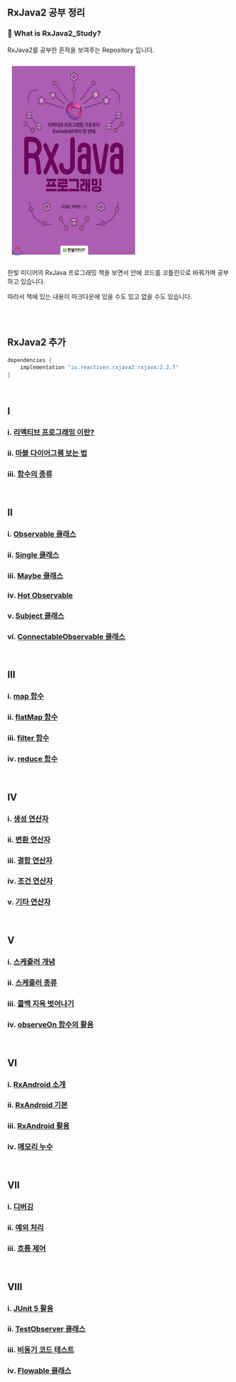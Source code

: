 ## RxJava2 공부 정리

### 🤔 What is RxJava2_Study?

RxJava2를 공부한 흔적을 보여주는 Repository 입니다.



<img src="https://github.com/Im-Tae/RxJava2_Study/blob/master/image/rxjavaProgrammingBookImage.jpg?raw=true" width = "300" height = "450"  />

한빛 미디어의 RxJava 프로그래밍 책을 보면서 안에 코드를 코틀린으로 바꿔가며 공부하고 있습니다.

따라서 책에 있는 내용이 마크다운에 있을 수도 있고 없을 수도 있습니다.

</br></br>



## RxJava2 추가

```kotlin
dependencies {
    implementation "io.reactivex.rxjava2:rxjava:2.2.7"
}
```

</br>



## Ⅰ

### ⅰ. [리액티브 프로그래밍 이란?](https://github.com/Im-Tae/RxJava2_Study/blob/master/readme/ReactiveProgramming/ReactiveProgramming.md)

### ⅱ. [마블 다이어그램 보는 법](https://github.com/Im-Tae/RxJava2_Study/blob/master/readme/ReactiveProgramming/How_To_See_Marble_Diagrams.md)

### ⅲ. [함수의 종류](https://github.com/Im-Tae/RxJava2_Study/blob/master/readme/ReactiveProgramming/Kinds_Of_Function.md)

</br>

## Ⅱ

### ⅰ. [Observable 클래스](https://github.com/Im-Tae/RxJava2_Study/blob/master/readme/Observable/Observable.md)

### ⅱ. [Single 클래스](https://github.com/Im-Tae/RxJava2_Study/blob/master/readme/Observable/Single.md)

### ⅲ. [Maybe 클래스](https://github.com/Im-Tae/RxJava2_Study/blob/master/readme/Observable/Maybe.md)

### ⅳ. [Hot Observable](https://github.com/Im-Tae/RxJava2_Study/blob/master/readme/Observable/Hot_Observable.md)

### ⅴ. [Subject 클래스](https://github.com/Im-Tae/RxJava2_Study/blob/master/readme/Observable/Subject.md)

### ⅵ. [ConnectableObservable 클래스](https://github.com/Im-Tae/RxJava2_Study/blob/master/readme/Observable/ConnectableObservable.md)

</br>

## Ⅲ

### ⅰ. [map 함수](https://github.com/Im-Tae/RxJava2_Study/blob/master/readme/React_Operator_Introdution/Map.md)

### ⅱ. [flatMap 함수](https://github.com/Im-Tae/RxJava2_Study/blob/master/readme/React_Operator_Introdution/FlatMap.md)

### ⅲ. [filter 함수](https://github.com/Im-Tae/RxJava2_Study/blob/master/readme/React_Operator_Introdution/Filter.md)

### ⅳ. [reduce 함수](https://github.com/Im-Tae/RxJava2_Study/blob/master/readme/React_Operator_Introdution/Reduce.md)

</br>

## Ⅳ

### ⅰ. [생성 연산자](https://github.com/Im-Tae/RxJava2_Study/blob/master/readme/React_Operator_Deepening/%EC%83%9D%EC%84%B1%20%EC%97%B0%EC%82%B0%EC%9E%90.md)

### ⅱ. [변환 연산자](https://github.com/Im-Tae/RxJava2_Study/blob/master/readme/React_Operator_Deepening/%EB%B3%80%ED%99%98%20%EC%97%B0%EC%82%B0%EC%9E%90.md)

### ⅲ. [결합 연산자](https://github.com/Im-Tae/RxJava2_Study/blob/master/readme/React_Operator_Deepening/%EA%B2%B0%ED%95%A9%20%EC%97%B0%EC%82%B0%EC%9E%90.md)

### ⅳ. [조건 연산자](https://github.com/Im-Tae/RxJava2_Study/blob/master/readme/React_Operator_Deepening/%EC%A1%B0%EA%B1%B4%20%EC%97%B0%EC%82%B0%EC%9E%90.md)

### ⅴ. [기타 연산자](https://github.com/Im-Tae/RxJava2_Study/blob/master/readme/React_Operator_Deepening/%EA%B8%B0%ED%83%80%20%EC%97%B0%EC%82%B0%EC%9E%90.md)

</br>

## Ⅴ

### ⅰ. [스케줄러 개념](https://github.com/Im-Tae/RxJava2_Study/blob/master/readme/Scheduler/Scheduler_Concept.md)

### ⅱ. [스케줄러 종류](https://github.com/Im-Tae/RxJava2_Study/blob/master/readme/Scheduler/Type_Of_Scheduler.md)

### ⅲ. [콜백 지옥 벗어나기](https://github.com/Im-Tae/RxJava2_Study/blob/master/readme/Scheduler/Escape_From_CallBack.md)

### ⅳ. [observeOn 함수의 활용](https://github.com/Im-Tae/RxJava2_Study/blob/master/readme/Scheduler/observeOn.md)

</br>

## Ⅵ

### ⅰ. [RxAndroid 소개](https://github.com/Im-Tae/RxJava2_Study/blob/master/readme/RxAndroid/RxAndroid_Introduction.md)

### ⅱ. [RxAndroid 기본](https://github.com/Im-Tae/RxJava2_Study/blob/master/readme/RxAndroid/RxAndroid_Basic.md)

### ⅲ. [RxAndroid 활용](https://github.com/Im-Tae/RxJava2_Study/blob/master/readme/RxAndroid/RxAndroid_Deepening.md)

### ⅳ. [메모리 누수](https://github.com/Im-Tae/RxJava2_Study/blob/master/readme/RxAndroid/Memory_Leak.md)

</br>

## Ⅶ

### ⅰ. [디버깅](https://github.com/Im-Tae/RxJava2_Study/blob/master/readme/Debugging_And_Exception_Handling/Debugging.md)

### ⅱ. [예외 처리](https://github.com/Im-Tae/RxJava2_Study/blob/master/readme/Debugging_And_Exception_Handling/Exception_Handling.md)

### ⅲ. [흐름 제어](https://github.com/Im-Tae/RxJava2_Study/blob/master/readme/Debugging_And_Exception_Handling/Flow_Control.md)

</br>

## Ⅷ

### ⅰ. [JUnit 5 활용](https://github.com/Im-Tae/RxJava2_Study/blob/master/readme/Testing_And_Flowable/JUnit_5.md)

### ⅱ. [TestObserver 클래스](https://github.com/Im-Tae/RxJava2_Study/blob/master/readme/Testing_And_Flowable/TestObserver.md)

### ⅲ. [비동기 코드 테스트](https://github.com/Im-Tae/RxJava2_Study/blob/master/readme/Testing_And_Flowable/Asynch_Code_Test.md)

### ⅳ. [Flowable 클래스](https://github.com/Im-Tae/RxJava2_Study/blob/master/readme/Testing_And_Flowable/Flowable.md)